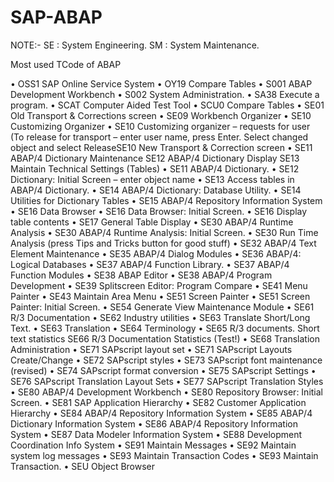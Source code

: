# SAP-ABAP

NOTE:- SE : System Engineering. SM : System Maintenance.

Most used TCode of ABAP

•	OSS1 SAP Online Service System
•	OY19 Compare Tables
•	S001 ABAP Development Workbench
•	S002 System Administration.
•	SA38 Execute a program.
•	SCAT Computer Aided Test Tool
•	SCU0 Compare Tables
•	SE01 Old Transport & Corrections screen
•	SE09 Workbench Organizer
•	SE10 Customizing Organizer
•	SE10 Customizing organizer – requests for user (To release for transport –
enter user name, press Enter. Select changed object and select ReleaseSE10 New
Transport & Correction screen
•	SE11 ABAP/4 Dictionary Maintenance SE12 ABAP/4 Dictionary Display SE13
Maintain Technical Settings (Tables)
•	SE11 ABAP/4 Dictionary.
•	SE12 Dictionary: Initial Screen – enter object name
•	SE13 Access tables in ABAP/4 Dictionary.
•	SE14 ABAP/4 Dictionary: Database Utility.
•	SE14 Utilities for Dictionary Tables
•	SE15 ABAP/4 Repository Information System
•	SE16 Data Browser
•	SE16 Data Browser: Initial Screen.
•	SE16 Display table contents
•	SE17 General Table Display
•	SE30 ABAP/4 Runtime Analysis
•	SE30 ABAP/4 Runtime Analysis: Initial Screen.
•	SE30 Run Time Analysis (press Tips and Tricks button for good stuff)
•	SE32 ABAP/4 Text Element Maintenance
•	SE35 ABAP/4 Dialog Modules
•	SE36 ABAP/4: Logical Databases
•	SE37 ABAP/4 Function Library.
•	SE37 ABAP/4 Function Modules
•	SE38 ABAP Editor
•	SE38 ABAP/4 Program Development
•	SE39 Splitscreen Editor: Program Compare
•	SE41 Menu Painter
•	SE43 Maintain Area Menu
•	SE51 Screen Painter
•	SE51 Screen Painter: Initial Screen.
•	SE54 Generate View Maintenance Module
•	SE61 R/3 Documentation
•	SE62 Industry utilities
•	SE63 Translate Short/Long Text.
•	SE63 Translation
•	SE64 Terminology
•	SE65 R/3 documents. Short text statistics SE66 R/3 Documentation Statistics
(Test!)
•	SE68 Translation Administration
•	SE71 SAPscript layout set
•	SE71 SAPscript Layouts Create/Change
•	SE72 SAPscript styles
•	SE73 SAPscript font maintenance (revised)
•	SE74 SAPscript format conversion
•	SE75 SAPscript Settings
•	SE76 SAPscript Translation Layout Sets
•	SE77 SAPscript Translation Styles
•	SE80 ABAP/4 Development Workbench
•	SE80 Repository Browser: Initial Screen.
•	SE81 SAP Application Hierarchy
•	SE82 Customer Application Hierarchy
•	SE84 ABAP/4 Repository Information System
•	SE85 ABAP/4 Dictionary Information System
•	SE86 ABAP/4 Repository Information System
•	SE87 Data Modeler Information System
•	SE88 Development Coordination Info System
•	SE91 Maintain Messages
•	SE92 Maintain system log messages
•	SE93 Maintain Transaction Codes
•	SE93 Maintain Transaction.
•	SEU Object Browser

